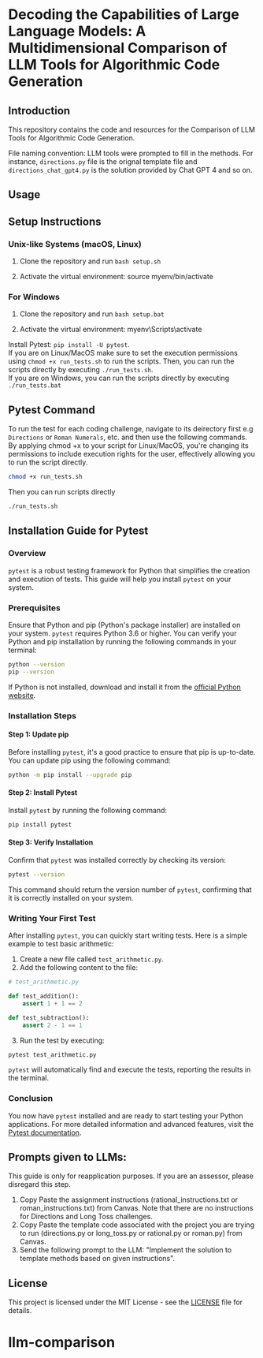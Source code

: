 
# Decoding the Capabilities of Large Language Models: A Multidimensional Comparison of LLM Tools for Algorithmic Code Generation

## Introduction
This repository contains the code and resources for the Comparison of LLM Tools for Algorithmic Code Generation. 

File naming convention: LLM tools were prompted to fill in the methods. For instance, ```directions.py``` file is the orignal template file and ```directions_chat_gpt4.py``` is the solution provided by Chat GPT 4 and so on.

## Usage

## Setup Instructions

### Unix-like Systems (macOS, Linux)

1. Clone the repository and run ```bash
    setup.sh ```

2. Activate the virtual environment:
   source myenv/bin/activate

### For Windows

1. Clone the repository and run ```bash
    setup.bat ```

2. Activate the virtual environment:
    myenv\Scripts\activate


Install Pytest: ```pip install -U pytest```. \
If you are on Linux/MacOS make sure to set the execution permissions using `chmod +x run_tests.sh` to run the scripts. Then, you can run the scripts directly by executing `./run_tests.sh`. \
If you are on Windows, you can run the scripts directly by executing `./run_tests.bat`
## Pytest Command
To run the test for each coding challenge, navigate to its deirectory first e.g ```Directions``` or ```Roman Numerals```, etc. and then use the following commands. \
By applying chmod +x to your script for Linux/MacOS, you're changing its permissions to include execution rights for the user, effectively allowing you to run the script directly.
```bash
chmod +x run_tests.sh
```
Then you can run scripts directly
```bash
./run_tests.sh
```

## Installation Guide for Pytest

### Overview

`pytest` is a robust testing framework for Python that simplifies the creation and execution of tests. This guide will help you install `pytest` on your system.

### Prerequisites

Ensure that Python and pip (Python's package installer) are installed on your system. `pytest` requires Python 3.6 or higher. You can verify your Python and pip installation by running the following commands in your terminal:

```bash
python --version
pip --version
```

If Python is not installed, download and install it from the [official Python website](https://www.python.org/downloads/).

### Installation Steps

#### Step 1: Update pip

Before installing `pytest`, it's a good practice to ensure that pip is up-to-date. You can update pip using the following command:

```bash
python -m pip install --upgrade pip
```

#### Step 2: Install Pytest

Install `pytest` by running the following command:

```bash
pip install pytest
```

#### Step 3: Verify Installation

Confirm that `pytest` was installed correctly by checking its version:

```bash
pytest --version
```

This command should return the version number of `pytest`, confirming that it is correctly installed on your system.

### Writing Your First Test

After installing `pytest`, you can quickly start writing tests. Here is a simple example to test basic arithmetic:

1. Create a new file called `test_arithmetic.py`.
2. Add the following content to the file:

```python
# test_arithmetic.py

def test_addition():
    assert 1 + 1 == 2

def test_subtraction():
    assert 2 - 1 == 1
```

3. Run the test by executing:

```bash
pytest test_arithmetic.py
```

`pytest` will automatically find and execute the tests, reporting the results in the terminal.

### Conclusion

You now have `pytest` installed and are ready to start testing your Python applications. For more detailed information and advanced features, visit the [Pytest documentation](https://docs.pytest.org/en/stable/).

## Prompts given to LLMs:

This guide is only for reapplication purposes. If you are an assessor, please disregard this step.

1. Copy Paste the assignment instructions (rational_instructions.txt or roman_instructions.txt) from Canvas. Note that there are no instructions for Directions and Long Toss challenges.
2. Copy Paste the template code associated with the project you are trying to run (directions.py or long_toss.py or rational.py or roman.py) from Canvas.
3. Send the following prompt to the LLM: "Implement the solution to template methods based on given instructions".


## License

This project is licensed under the MIT License - see the [LICENSE](LICENSE) file for details.
# llm-comparison
